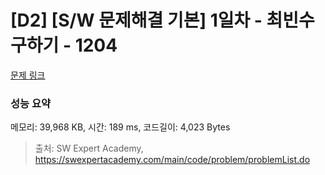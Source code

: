 # [D2] [S/W 문제해결 기본] 1일차 - 최빈수 구하기 - 1204 

[문제 링크](https://swexpertacademy.com/main/code/problem/problemDetail.do?contestProbId=AV13zo1KAAACFAYh) 

### 성능 요약

메모리: 39,968 KB, 시간: 189 ms, 코드길이: 4,023 Bytes



> 출처: SW Expert Academy, https://swexpertacademy.com/main/code/problem/problemList.do